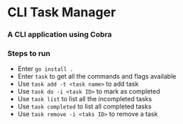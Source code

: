 # CLI Task Manager

### A CLI application using Cobra

### Steps to run
* Enter `go install .`
* Enter `task` to get all the commands and flags available
* Use `task add -t <task name>` to add task
* Use `task do -i <task ID>` to mark as completed
* Use `task list` to list all the incompleted tasks
* Use `task completed` to list all completed tasks
* Use `task remove -i <taks ID>` to remove a task